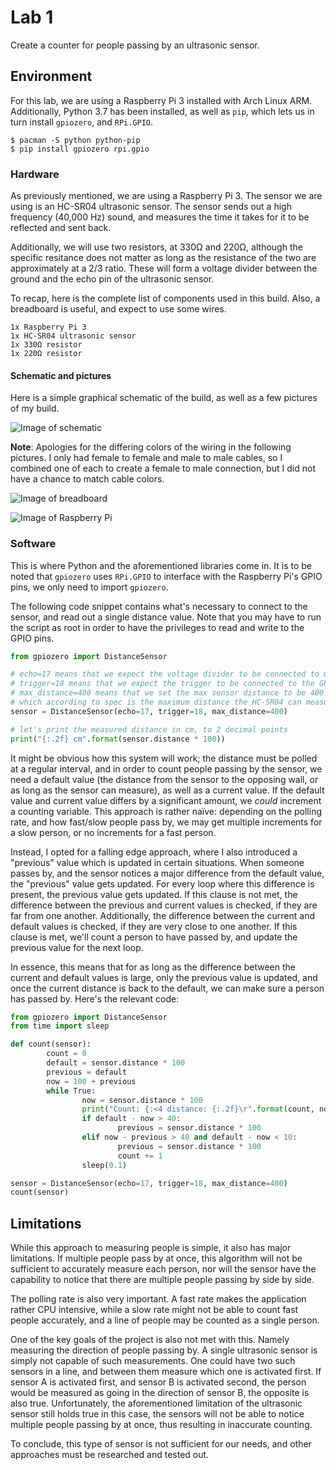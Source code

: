 # Lab 1
Create a counter for people passing by an ultrasonic sensor.

## Environment

For this lab, we are using a Raspberry Pi 3 installed with Arch Linux ARM.
Additionally, Python 3.7 has been installed, as well as `pip`, which lets us in turn install `gpiozero`, and `RPi.GPIO`.

```
$ pacman -S python python-pip
$ pip install gpiozero rpi.gpio
```

### Hardware

As previously mentioned, we are using a Raspberry Pi 3. The sensor we are using is an HC-SR04 ultrasonic sensor. 
The sensor sends out a high frequency (40,000 Hz) sound, and measures the time it takes for it to be reflected and sent back.

Additionally, we will use two resistors, at 330Ω and 220Ω, although the specific resitance does not matter
as long as the resistance of the two are approximately at a 2/3 ratio. 
These will form a voltage divider between the ground and the echo pin of the ultrasonic sensor.

To recap, here is the complete list of components used in this build. Also, a breadboard is useful, and expect to use some wires.

```
1x Raspberry Pi 3
1x HC-SR04 ultrasonic sensor
1x 330Ω resistor
1x 220Ω resistor
```

#### Schematic and pictures

Here is a simple graphical schematic of the build, as well as a few pictures of my build.

![Image of schematic](https://i.imgur.com/taGtrbJ.png)

**Note**: Apologies for the differing colors of the wiring in the following pictures. 
I only had female to female and male to male cables, so I combined one of each to create a female to male connection, 
but I did not have a chance to match cable colors.

![Image of breadboard](https://i.imgur.com/x92vYzz.jpg)

![Image of Raspberry Pi](https://i.imgur.com/VT5Q5my.jpg)

### Software

This is where Python and the aforementioned libraries come in. 
It is to be noted that `gpiozero` uses `RPi.GPIO` to interface with the Raspberry Pi's GPIO pins, we only need to import
`gpiozero`.

The following code snippet contains what's necessary to connect to the sensor, and read out a single distance value.
Note that you may have to run the script as root in order to have the privileges to read and write to the GPIO pins.

```python
from gpiozero import DistanceSensor

# echo=17 means that we expect the voltage divider to be connected to GPIO pin 17
# trigger=18 means that we expect the trigger to be connected to the GPIO pin 18
# max_distance=400 means that we set the max sensor distance to be 400 cm,
# which according to spec is the maximum distance the HC-SR04 can measure
sensor = DistanceSensor(echo=17, trigger=18, max_distance=400)

# let's print the measured distance in cm, to 2 decimal points
print("{:.2f} cm".format(sensor.distance * 100))
```

It might be obvious how this system will work; the distance must be polled at a regular interval,
and in order to count people passing by the sensor, we need a default value (the distance from the sensor to the opposing wall, 
or as long as the sensor can measure), as well as a current value. 
If the default value and current value differs by a significant amount, we *could* increment a counting variable.
This approach is rather naïve: depending on the polling rate, and how fast/slow people pass by, 
we may get multiple increments for a slow person, or no increments for a fast person. 

Instead, I opted for a falling edge approach, where I also introduced a "previous" value which is updated in certain situations.
When someone passes by, and the sensor notices a major difference from the default value, the "previous" value gets updated.
For every loop where this difference is present, the previous value gets updated.
If this clause is not met, the difference between the previous and current values is checked, if they are far from one another. 
Additionally, the difference between the current and default values is checked, if they are very close to one another.
If this clause is met, we'll count a person to have passed by, and update the previous value for the next loop.

In essence, this means that for as long as the difference between the current and default values is large, only the previous
value is updated, and once the current distance is back to the default, we can make sure a person has passed by. Here's the relevant code:

```python
from gpiozero import DistanceSensor
from time import sleep

def count(sensor):
        count = 0
        default = sensor.distance * 100
        previous = default
        now = 100 + previous
        while True:
                now = sensor.distance * 100
                print("Count: {:<4 distance: {:.2f}\r".format(count, now), end="")
                if default - now > 40:
                        previous = sensor.distance * 100
                elif now - previous > 40 and default - now < 10:
                        previous = sensor.distance * 100
                        count += 1
                sleep(0.1)

sensor = DistanceSensor(echo=17, trigger=18, max_distance=400)
count(sensor)
```


## Limitations

While this approach to measuring people is simple, it also has major limitations. 
If multiple people pass by at once, this algorithm will not be sufficient to accurately measure each person,
nor will the sensor have the capability to notice that there are multiple people passing by side by side.

The polling rate is also very important. A fast rate makes the application rather CPU intensive,
while a slow rate might not be able to count fast people accurately, and a line of people may be counted as a single person.

One of the key goals of the project is also not met with this. Namely measuring the direction of people passing by. 
A single ultrasonic sensor is simply not capable of such measurements. One could have two such sensors in a line, and
between them measure which one is activated first. If sensor A is activated first, and sensor B is activated second, 
the person would be measured as going in the direction of sensor B, the opposite is also true. 
Unfortunately, the aforementioned limitation of the ultrasonic sensor still holds true in this case, the sensors will not
be able to notice multiple people passing by at once, thus resulting in inaccurate counting.

To conclude, this type of sensor is not sufficient for our needs, and other approaches must be researched and tested out.
